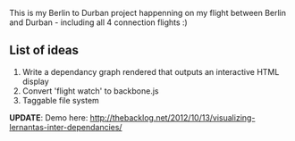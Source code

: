 This is my Berlin to Durban project happenning on my flight between Berlin and Durban - including all 4 connection flights :)

## List of ideas

1. Write a dependancy graph rendered that outputs an interactive HTML display
2. Convert 'flight watch' to backbone.js
3. Taggable file system

**UPDATE**: Demo here: http://thebacklog.net/2012/10/13/visualizing-lernantas-inter-dependancies/
